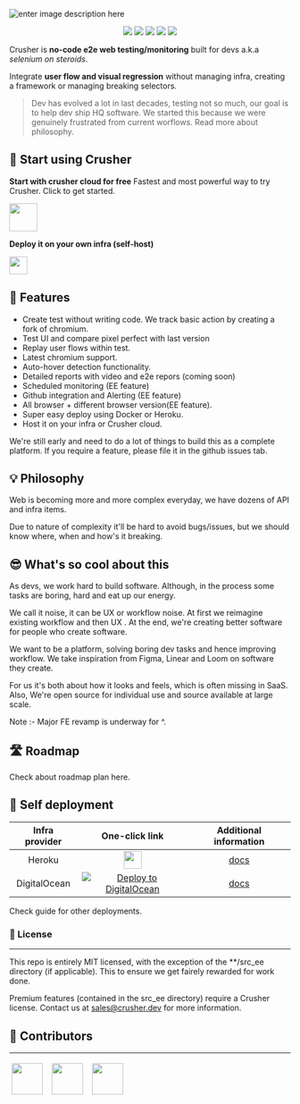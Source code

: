 ![enter image description here](https://i.imgur.com/pMMNokt.png)

<p align="center">
    <a href="https://github.com/badges/shields/graphs/contributors" alt="Contributors">
        <img src="https://img.shields.io/badge/license-MIT-%23373737?style=flat-square&color=ff3db6" /></a>
    <a href="#backers" alt="Backers on Open Collective">
        <img src="https://img.shields.io/badge/node-%3E=%2014.0.0-brightgreen?style=flat-square" /></a>
            <a href="#backers" alt="Backers on Open Collective">
        <img src="https://img.shields.io/github/last-commit/crusherdev/crusher?color=8e3dff&style=flat-square" /></a>
                    <a href="#backers" alt="Backers on Open Collective">
                <img src="https://img.shields.io/docker/image-size/7296823551/test?style=flat-square" /></a>
                                    <a href="#backers" alt="Backers on Open Collective">
                                <img src="https://img.shields.io/npm/types/typescript?style=flat-square" /></a>
</p>

Crusher is **no-code e2e web testing/monitoring** built for devs a.k.a _selenium on steroids_.

Integrate **user flow and visual regression** without managing infra, creating a framework or managing breaking selectors.

> Dev has evolved a lot in last decades, testing not so much, our goal is to help dev ship HQ software. We started this because we were genuinely frustrated from current worflows. Read more about philosophy.

## 🚀 Start using Crusher

**Start with crusher cloud for free**
Fastest and most powerful way to try Crusher. Click to get started.

<img src="https://i.imgur.com/BUYY8Jp.png" height="50px"/>

**Deploy it on your own infra (self-host)**

<img src="https://images.prismic.io/www-static/3c99429b-3cb5-43d6-91e5-c0f686e3e6ab_do-btn-blue+%281%29.png?auto=compress,format" height="32px"/>

## 🔮 Features

- Create test without writing code. We track basic action by creating a fork of chromium.
- Test UI and compare pixel perfect with last version
- Replay user flows within test.
- Latest chromium support.
- Auto-hover detection functionality.
- Detailed reports with video and e2e repors (coming soon)
- Scheduled monitoring (EE feature)
- Github integration and Alerting (EE feature)
- All browser + different browser version(EE feature).
- Super easy deploy using Docker or Heroku.
- Host it on your infra or Crusher cloud.

We're still early and need to do a lot of things to build this as a complete platform. If you require a feature, please file it in the github issues tab.

## 💡 Philosophy

Web is becoming more and more complex everyday, we have dozens of API and infra items.

Due to nature of complexity it'll be hard to avoid bugs/issues, but we should know where, when and how's it breaking.

## 😎 What's so cool about this

As devs, we work hard to build software. Although, in the process some tasks are boring, hard and eat up our energy.

We call it noise, it can be UX or workflow noise. At first we reimagine existing workflow and then UX . At the end, we're creating better software for people who create software.

We want to be a platform, solving boring dev tasks and hence improving workflow. We take inspiration from Figma, Linear and Loom on software they create.

For us it's both about how it looks and feels, which is often missing in SaaS. Also, We're open source for individual use and source available at large scale.

Note :- Major FE revamp is underway for ^.

## 🛣️ Roadmap

Check about roadmap plan here.

## 🧱 Self deployment

| **Infra provider** |                                                                                                        **One-click link**                                                                                                        |                                                             **Additional information**                                                             |
| :----------------: | :------------------------------------------------------------------------------------------------------------------------------------------------------------------------------------------------------------------------------: | :------------------------------------------------------------------------------------------------------------------------------------------------: |
|       Heroku       |                                        [<img src="https://www.herokucdn.com/deploy/button.svg" height="32px"/>](https://heroku.com/deploy?template=https://github.com/crusherdev/crusher)                                        |                             [docs](https://hasura.io/docs/latest/graphql/core/guides/deployment/heroku-one-click.html)                             |
|    DigitalOcean    | [![Deploy to DigitalOcean](https://graphql-engine-cdn.hasura.io/img/create_hasura_droplet_200px.png)](https://marketplace.digitalocean.com/apps/hasura?action=deploy&refcode=c4d9092d2c48&utm_source=hasura&utm_campaign=readme) | [docs](https://hasura.io/docs/latest/graphql/core/guides/deployment/digital-ocean-one-click.html#hasura-graphql-engine-digitalocean-one-click-app) |

Check guide for other deployments.

### 📝 License

<hr/>

This repo is entirely MIT licensed, with the exception of the \*\*/src_ee directory (if applicable). This to ensure we get fairely rewarded for work done.

Premium features (contained in the src_ee directory) require a Crusher license. Contact us at sales@crusher.dev for more information.

## 🤝 Contributors

<hr/>
<p float="left">

<img src="https://avatars.githubusercontent.com/u/6849438?v=4" height="56" style="margin: 4px;"/> &nbsp;<img src="https://avatars.githubusercontent.com/u/16796008?v=4" height="56" style="margin: 4px;"/> &nbsp;<img src="https://avatars.githubusercontent.com/u/51117080?v=4" height="56" style="margin: 4px;"/>

</p>
